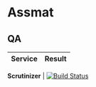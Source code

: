 Assmat
=====

QA
--

Service | Result
--- | ---

**Scrutinizer** | [![Build Status](https://scrutinizer-ci.com/g/seblavenant/assmat/badges/build.png?b=master)](https://scrutinizer-ci.com/g/seblavenant/assmat/build-status/master)